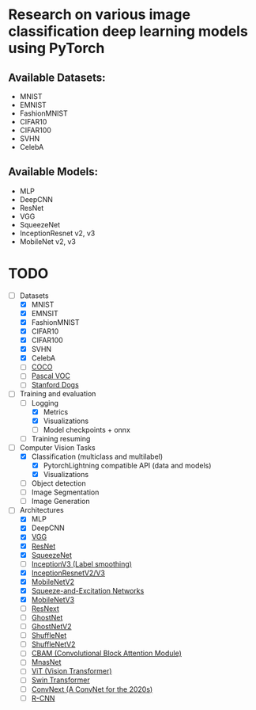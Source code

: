 # Research on various image classification deep learning models using PyTorch

## Available Datasets:
* MNIST
* EMNIST
* FashionMNIST
* CIFAR10
* CIFAR100
* SVHN
* CelebA

## Available Models:
* MLP
* DeepCNN
* ResNet
* VGG
* SqueezeNet
* InceptionResnet v2, v3
* MobileNet v2, v3

# TODO

- [ ] Datasets
    - [x] MNIST
    - [x] EMNSIT
    - [x] FashionMNIST
    - [x] CIFAR10
    - [x] CIFAR100
    - [x] SVHN
    - [x] CelebA
    - [ ] [COCO](https://pytorch.org/vision/main/generated/torchvision.datasets.CocoDetection)
    - [ ] [Pascal VOC](https://pytorch.org/vision/main/generated/torchvision.datasets.VOCDetection)
    - [ ] [Stanford Dogs](http://vision.stanford.edu/aditya86/ImageNetDogs/)
- [ ] Training and evaluation
    - [ ] Logging
        - [x] Metrics
        - [x] Visualizations
        - [ ] Model checkpoints + onnx
    - [ ] Training resuming
- [ ] Computer Vision Tasks
    - [x] Classification (multiclass and multilabel)
        - [x] PytorchLightning compatible API (data and models)
        - [x] Visualizations
    - [ ] Object detection
    - [ ] Image Segmentation
    - [ ] Image Generation
- [ ] Architectures
    - [x] MLP
    - [x] DeepCNN
    - [x] [VGG](https://arxiv.org/abs/1409.1556)
    - [x] [ResNet](https://arxiv.org/abs/1512.03385)
    - [x] [SqueezeNet](https://arxiv.org/abs/1602.07360)
    - [ ] [InceptionV3 (Label smoothing)](https://arxiv.org/abs/1512.00567)
    - [x] [InceptionResnetV2/V3](https://arxiv.org/abs/1602.07261)
    - [x] [MobileNetV2](https://arxiv.org/abs/1801.04381)
    - [x] [Squeeze-and-Excitation Networks](https://arxiv.org/abs/1709.01507)
    - [x] [MobileNetV3](https://arxiv.org/abs/1905.02244v5)
    - [ ] [ResNext](https://arxiv.org/abs/1611.05431)
    - [ ] [GhostNet](https://arxiv.org/abs/1911.11907)
    - [ ] [GhostNetV2](https://arxiv.org/abs/1911.11907)
    - [ ] [ShuffleNet](https://arxiv.org/abs/1707.01083v2)
    - [ ] [ShuffleNetV2](https://arxiv.org/abs/1707.01083v2)
    - [ ] [CBAM (Convolutional Block Attention Module)](https://arxiv.org/abs/1807.06521)
    - [ ] [MnasNet](https://arxiv.org/abs/1807.11626)
    - [ ] [ViT (Vision Transformer)](https://arxiv.org/abs/2010.11929v2)
    - [ ] [Swin Transformer](https://arxiv.org/abs/2103.14030)
    - [ ] [ConvNext (A ConvNet for the 2020s)](https://arxiv.org/abs/2201.03545)
    - [ ] [R-CNN](https://arxiv.org/abs/1311.2524v5)
